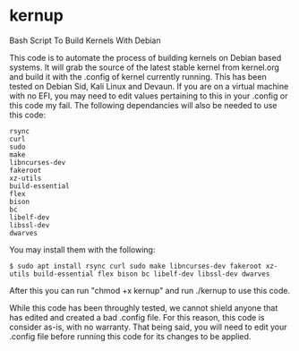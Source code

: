 # kernup
Bash Script To Build Kernels With Debian

This code is to automate the process of building kernels on Debian based systems. It will grab the source of the latest stable kernel from kernel.org and build it with the .config of kernel currently running. This has been tested on Debian Sid, Kali Linux and Devaun. If you are on a virtual machine with no EFI, you may need to edit values pertaining to this in your .config or this code my fail. The following dependancies will also be needed to use this code:

```
rsync 
curl
sudo 
make 
libncurses-dev
fakeroot 
xz-utils 
build-essential 
flex 
bison 
bc 
libelf-dev
libssl-dev
dwarves
```

You may install them with the following:

```$ sudo apt install rsync curl sudo make libncurses-dev fakeroot xz-utils build-essential flex bison bc libelf-dev libssl-dev dwarves```

After this you can run "chmod +x kernup" and run ./kernup to use this code.

While this code has been throughly tested, we cannot shield anyone that has edited and created a bad .config file. For this reason, this code is consider as-is, with no warranty. That being said, you will need to edit your .config file before running this code for its changes to be applied. 
